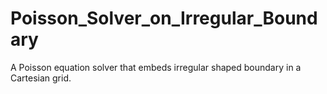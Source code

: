 # Poisson_Solver_on_Irregular_Boundary
A Poisson equation solver that embeds irregular shaped boundary in a Cartesian grid.
